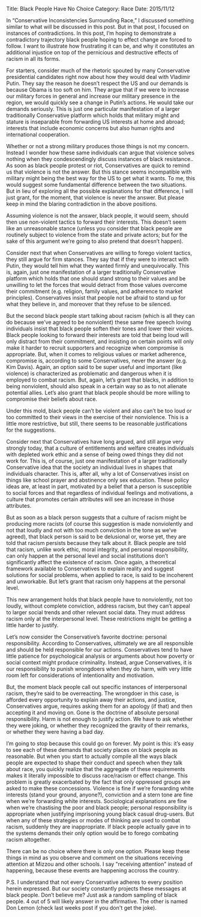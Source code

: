 Title: Black People Have No Choice
Category: Race
Date: 2015/11/12

In “Conservative Inconsistencies Surrounding Race,” I discussed something similar to what will be discussed in this post. But in that post, I focused on instances of contradictions. In this post, I’m hoping to demonstrate a contradictory trajectory black people hoping to effect change are forced to follow. I want to illustrate how frustrating it can be, and why it constitutes an additional injustice on top of the pernicious and destructive effects of racism in all its forms.

For starters, consider much of the rhetoric spouted by many Conservative presidential candidates right now about how they would deal with Vladimir Putin. They say the reason he doesn’t respect the US and our demands is because Obama is too soft on him. They argue that if we were to increase our military forces in general and increase our military presence in the region, we would quickly see a change in Putin’s actions. He would take our demands seriously. This is just one particular manifestation of a larger traditionally Conservative platform which holds that military might and stature is inseparable from forwarding US interests at home and abroad; interests that include economic concerns but also human rights and international cooperation.

Whether or not a strong military produces those things is not my concern. Instead I wonder how these same individuals can argue that violence solves nothing when they condescendingly discuss instances of black resistance.. As soon as black people protest or riot, Conservatives are quick to remind us that violence is not the answer. But this stance seems incompatible with military might being the best way for the US to get what it wants. To me, this would suggest some fundamental difference between the two situations. But in lieu of exploring all the possible explanations for that difference, I will just grant, for the moment, that violence is never the answer. But please keep in mind the blaring contradiction in the above positions.

Assuming violence is not the answer, black people, it would seem, should then use non-violent tactics to forward their interests. This doesn’t seem like an unreasonable stance (unless you consider that black people are routinely subject to violence from the state and private actors; but for the sake of this argument we’re going to also pretend that doesn’t happen).

Consider next that when Conservatives are willing to forego violent tactics, they still argue for firm stances. They say that if they were to interact with Putin, they would tell him what they wanted firmly and unequivocally. This is, again, just one manifestation of a larger traditionally Conservative platform which holds that one should stand strong to their values and be unwilling to let the forces that would detract from those values overcome their commitment (e.g. religion, family values, and adherence to market principles). Conservatives insist that people not be afraid to stand up for what they believe in, and moreover that they refuse to be silenced.

But the second black people start talking about racism (which is all they can do because we’ve agreed to be nonviolent) these same free speech loving individuals insist that black people soften their tones and lower their voices. Black people looking to forward their interests are told that being loud will only distract from their commitment, and insisting on certain points will only make it harder to recruit supporters and recognize when compromise is appropriate. But, when it comes to religious values or market adherence, compromise is, according to some Conservatives, never the answer (e.g. Kim Davis). Again, an option said to be super useful and important (like violence) is characterized as problematic and dangerous when it is employed to combat racism. But, again, let’s grant that blacks, in addition to being nonviolent, should also speak in a certain way so as to not alienate potential allies. Let’s also grant that black people should be more willing to compromise their beliefs about race.

Under this mold, black people can’t be violent and also can’t be too loud or too committed to their views in the exercise of their nonviolence. This is a little more restrictive, but still, there seems to be reasonable justifications for the suggestions.

Consider next that Conservatives have long argued, and still argue very strongly today, that a culture of entitlements and welfare creates individuals with depleted work ethic and a sense of being owed things they did not work for. This is, of course, just one manifestation of a larger traditionally Conservative idea that the society an individual lives in shapes that individuals character. This is, after all, why a lot of Conservatives insist on things like school prayer and abstinence only sex education. These policy ideas are, at least in part, motivated by a belief that a person is susceptible to social forces and that regardless of individual feelings and motivations, a culture that promotes certain attributes will see an increase in those attributes.

But as soon as a black person suggests that a culture of racism might be producing more racists (of course this suggestion is made nonviolently and not that loudly and not with too much conviction in the tone as we’ve agreed), that black person is said to be delusional or, worse yet, they are told that racism persists because they talk about it. Black people are told that racism, unlike work ethic, moral integrity, and personal responsibility, can only happen at the personal level and social institutions don’t significantly affect the existence of racism. Once again, a theoretical framework available to Conservatives to explain reality and suggest solutions for social problems, when applied to race, is said to be incoherent and unworkable. But let’s grant that racism only happens at the personal level.

This new arrangement holds that black people have to nonviolently, not too loudly, without complete conviction, address racism, but they can’t appeal to larger social trends and other relevant social data. They must address racism only at the interpersonal level. These restrictions might be getting a little harder to justify.

Let’s now consider the Conservative’s favorite doctrine: personal responsibility. According to Conservatives, ultimately we are all responsible and should be held responsible for our actions. Conservatives tend to have little patience for psychological analysis or arguments about how poverty or social context might produce criminality. Instead, argue Conservatives, it is our responsibility to punish wrongdoers when they do harm, with very little room left for considerations of intentionality and motivation.

But, the moment black people call out specific instances of interpersonal racism, they’re said to be overreacting. The wrongdoer in this case, is afforded every opportunity to explain away their actions, and justice, Conservatives argue, requires asking them for an apology (if that) and then accepting it and moving on. Gone is the doctrine of absolute personal responsibility. Harm is not enough to justify action. We have to ask whether they were joking, or whether they recognized the gravity of their remarks, or whether they were having a bad day.

I’m going to stop because this could go on forever. My point is this: it’s easy to see each of these demands that society places on black people as reasonable. But when you start to actually compile all the ways black people are expected to shape their conduct and speech when they talk about race, you quickly realize that the aggregate of these requirements makes it literally impossible to discuss race/racism or effect change. This problem is greatly exacerbated by the fact that only oppressed groups are asked to make these concessions. Violence is fine if we’re forwarding white interests (stand your ground, anyone?), conviction and a stern tone are fine when we’re forwarding white interests. Sociological explanations are fine when we’re chastising the poor and black people; personal responsibility is appropriate when justifying imprisoning young black casual drug-users. But when any of these strategies or modes of thinking are used to combat racism, suddenly they are inappropriate. If black people actually gave in to the systems demands their only option would be to forego combating racism altogether.

There can be no choice where there is only one option. Please keep these things in mind as you observe and comment on the situations receiving attention at Mizzou and other schools. I say "receiving attention" instead of happening, because these events are happening accross the country.


P.S. I understand that not every Conservative adheres to every position herein expressed. But our society constantly projects these messages at black people. Don’t believe me? Just ask a random sampling of black people. 4 out of 5 will likely answer in the affirmative. The other is named Don Lemon (check last weeks post if you don't get the joke).






